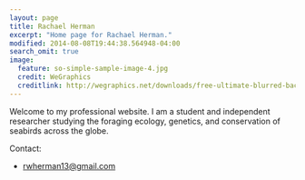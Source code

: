 ```yaml
---
layout: page
title: Rachael Herman
excerpt: "Home page for Rachael Herman."
modified: 2014-08-08T19:44:38.564948-04:00
search_omit: true
image:
  feature: so-simple-sample-image-4.jpg
  credit: WeGraphics
  creditlink: http://wegraphics.net/downloads/free-ultimate-blurred-background-pack/
---
```


Welcome to my professional website. I am a student and independent researcher studying the foraging ecology, genetics, and conservation of seabirds across the globe.

Contact:

* <a href="mailto:rwherman13@gmail.com" target="_blank">rwherman13@gmail.com</a>